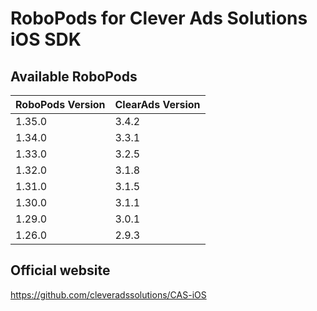 # RoboPods for Clever Ads Solutions iOS SDK

## Available RoboPods

| RoboPods Version | ClearAds Version |
|------------------|------------------|
| 1.35.0           | 3.4.2            |
| 1.34.0           | 3.3.1            |
| 1.33.0           | 3.2.5            |
| 1.32.0           | 3.1.8            |
| 1.31.0           | 3.1.5            |
| 1.30.0           | 3.1.1            |
| 1.29.0           | 3.0.1            |
| 1.26.0           | 2.9.3            |

## Official website
https://github.com/cleveradssolutions/CAS-iOS
